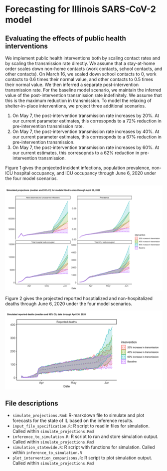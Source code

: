 # Forecasting for Illinois SARS-CoV-2 model

## Evaluating the effects of public health interventions
We implement public health interventions both by scaling contact rates and by scaling the transmission rate directly.
We assume that a stay-at-home order scales down non-home contacts (work contacts, school contacts, and other contacts). 
On March 16, we scaled down school contacts to 0, work contacts to 0.6 times their normal value, and other contacts to 0.5 times their normal value. 
We then inferred a separate post-intervention transmission rate.
For the baseline model scenario, we maintain the inferred value of the post-intervention transmission rate indefinitely. We assume that this is the maximum reduction in transmission. 
To model the relaxing of shelter-in-place interventions, we project three additional scenarios.
1. On May 7, the post-intervention transmission rate increases by 20%. At our current parameter estimates, this corresopnds to a 72% reduction in pre-intervention transmission rate.
2. On May 7, the post-intervention transmission rate increases by 40%. At our current parameter estimates, this corresopnds to a 67% reduction in pre-intervention transmission.
3. On May 7, the post-intervention transmission rate increases by 60%. At our current estimates, this corresopnds to a 62% reduction in pre-intervention transmission.

Figure 1 gives the projected incident infections, population prevalence, non-ICU hospital occupancy, and ICU occupancy through June 6, 2020 under the four model scenarios. 

![Figure 1](./plots/summary_outputs.png)

Figure 2 gives the projected reported hosptialized and non-hospitalized deaths through June 6, 2020 under the four model scenarios. 

![Figure 2](./plots/death_summary_ouptuts.png) 


## File descriptions

* `simulate_projections.Rmd`: R-markdown file to simulate and plot forecasts for the state of IL based on the inference results.
* `input_file_specification.R`: R script to read in files for simulation. Called within `simulate_projections.Rmd`
* `inference_to_simulation.R`: R script to run and store simulation output. Called within `simulate_projections.Rmd`
* `simulation_statewide.R`: R script with functions for simulation. Called within `inference_to_simulation.R`
* `plot_intervention_comparisons.R`: R script to plot simulation output. Called within `simulate_projections.Rmd`
